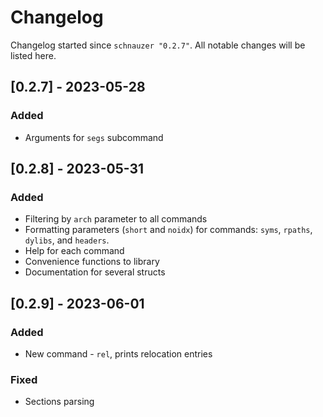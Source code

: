 # Changelog

Changelog started since `schnauzer "0.2.7"`.
All notable changes will be listed here.

## [0.2.7] - 2023-05-28
### Added
* Arguments for `segs` subcommand

## [0.2.8] - 2023-05-31
### Added
* Filtering by `arch` parameter to all commands
* Formatting parameters (`short` and `noidx`) for commands: `syms`, `rpaths`, `dylibs`, and `headers`.
* Help for each command
* Convenience functions to library
* Documentation for several structs

## [0.2.9] - 2023-06-01
### Added
* New command - `rel`, prints relocation entries

### Fixed
* Sections parsing